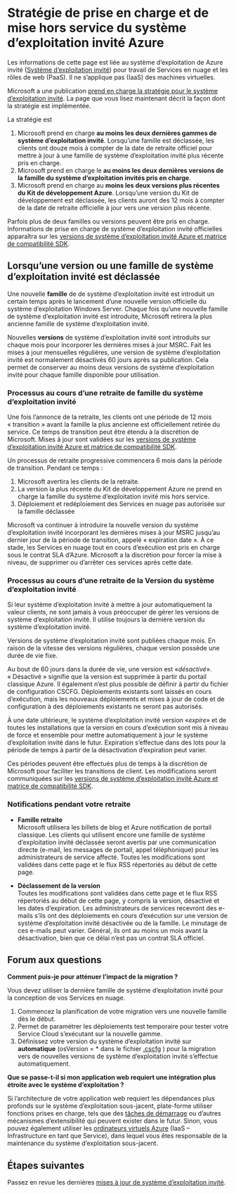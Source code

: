 <properties 
   pageTitle="Guident de prise en charge et la stratégie de la retraite pour le système d’exploitation invité de Azure | Microsoft Azure" 
   description="Fournit des informations sur ce que Microsoft prend en charge en ce qui concerne pour le système d’exploitation invité de Azure utilisé par les Services en nuage." 
   services="cloud-services" 
   documentationCenter="na" 
   authors="raiye" 
   manager="timlt" 
   editor=""/>

<tags
   ms.service="cloud-services"
   ms.devlang="na"
   ms.topic="article"
   ms.tgt_pltfrm="na"
   ms.workload="tbd" 
   ms.date="10/24/2016"
   ms.author="raiye"/>

# <a name="azure-guest-os-supportability-and-retirement-policy"></a>Stratégie de prise en charge et de mise hors service du système d’exploitation invité Azure
Les informations de cette page est liée au système d’exploitation de Azure invité ([Système d’exploitation invité](cloud-services-guestos-update-matrix.md)) pour travail de Services en nuage et les rôles de web (PaaS). Il ne s’applique pas (IaaS) des machines virtuelles. 

Microsoft a une publication [prend en charge la stratégie pour le système d’exploitation invité](http://support.microsoft.com/gp/azure-cloud-lifecycle-faq). La page que vous lisez maintenant décrit la façon dont la stratégie est implémentée.

La stratégie est 

1. Microsoft prend en charge **au moins les deux dernières gammes de système d’exploitation invité**. Lorsqu’une famille est déclassée, les clients ont douze mois à compter de la date de retraite officiel pour mettre à jour à une famille de système d’exploitation invité plus récente pris en charge.
2. Microsoft prend en charge le **au moins les deux dernières versions de la famille du système d’exploitation invités pris en charge**. 
3. Microsoft prend en charge au **moins les deux versions plus récentes du Kit de développement Azure**. Lorsqu’une version du Kit de développement est déclassée, les clients auront des 12 mois à compter de la date de retraite officielle à jour vers une version plus récente. 

Parfois plus de deux familles ou versions peuvent être pris en charge. Informations de prise en charge de système d’exploitation invité officielles apparaîtra sur les [versions de système d’exploitation invité Azure et matrice de compatibilité SDK](cloud-services-guestos-update-matrix.md).


## <a name="when-a-guest-os-family-or-version-is-retired"></a>Lorsqu’une version ou une famille de système d’exploitation invité est déclassée 


Une nouvelle **famille** de de système d’exploitation invité est introduit un certain temps après le lancement d’une nouvelle version officielle du système d’exploitation Windows Server. Chaque fois qu’une nouvelle famille de système d’exploitation invité est introduite, Microsoft retirera la plus ancienne famille de système d’exploitation invité. 

Nouvelles **versions** de système d’exploitation invité sont introduits sur chaque mois pour incorporer les dernières mises à jour MSRC. Fait les mises à jour mensuelles régulières, une version de système d’exploitation invité est normalement désactivés 60 jours après sa publication. Cela permet de conserver au moins deux versions de système d’exploitation invité pour chaque famille disponible pour utilisation. 

### <a name="process-during-a-guest-os-family-retirement"></a>Processus au cours d’une retraite de famille du système d’exploitation invité 


Une fois l’annonce de la retraite, les clients ont une période de 12 mois « transition » avant la famille la plus ancienne est officiellement retirée du service. Ce temps de transition peut être étendu à la discrétion de Microsoft. Mises à jour sont validées sur les [versions de système d’exploitation invité Azure et matrice de compatibilité SDK](cloud-services-guestos-update-matrix.md).

Un processus de retraite progressive commencera 6 mois dans la période de transition. Pendant ce temps :

1. Microsoft avertira les clients de la retraite. 
2. La version la plus récente du Kit de développement Azure ne prend en charge la famille du système d’exploitation invité mis hors service.
3. Déploiement et redéploiement des Services en nuage pas autorisée sur la famille déclassée

Microsoft va continuer à introduire la nouvelle version du système d’exploitation invité incorporant les dernières mises à jour MSRC jusqu’au dernier jour de la période de transition, appelé « expiration date ». À ce stade, les Services en nuage tout en cours d’exécution est pris en charge sous le contrat SLA d’Azure. Microsoft a la discrétion pour forcer la mise à niveau, de supprimer ou d’arrêter ces services après cette date.



### <a name="process-during-a-guest-os-version-retirement"></a>Processus au cours d’une retraite de la Version du système d’exploitation invité 
Si leur système d’exploitation invité à mettre à jour automatiquement la valeur clients, ne sont jamais à vous préoccuper de gérer les versions de système d’exploitation invité. Il utilise toujours la dernière version du système d’exploitation invité.

Versions de système d’exploitation invité sont publiées chaque mois. En raison de la vitesse des versions régulières, chaque version possède une durée de vie fixe.

Au bout de 60 jours dans la durée de vie, une version est «*désactivé*». « Désactivé » signifie que la version est supprimée à partir du portail classique Azure. Il également n’est plus possible de définir à partir du fichier de configuration CSCFG. Déploiements existants sont laissés en cours d’exécution, mais les nouveaux déploiements et mises à jour de code et de configuration à des déploiements existants ne seront pas autorisés. 

À une date ultérieure, le système d’exploitation invité version «*expire*» et de toutes les installations que la version en cours d’exécution sont mis à niveau de force et ensemble pour mettre automatiquement à jour le système d’exploitation invité dans le futur. Expiration s’effectue dans des lots pour la période de temps à partir de la désactivation d’expiration peut varier. 

Ces périodes peuvent être effectués plus de temps à la discrétion de Microsoft pour faciliter les transitions de client. Les modifications seront communiquées sur les [versions de système d’exploitation invité Azure et matrice de compatibilité SDK](cloud-services-guestos-update-matrix.md).



### <a name="notifications-during-retirement"></a>Notifications pendant votre retraite 

* **Famille retraite** <br>Microsoft utilisera les billets de blog et Azure notification de portail classique. Les clients qui utilisent encore une famille de système d’exploitation invité déclassée seront avertis par une communication directe (e-mail, les messages de portail, appel téléphonique) pour les administrateurs de service affecté. Toutes les modifications sont validées dans cette page et le flux RSS répertoriés au début de cette page. 


* **Déclassement de la version** <br>Toutes les modifications sont validées dans cette page et le flux RSS répertoriés au début de cette page, y compris la version, désactivé et les dates d’expiration. Les administrateurs de services recevront des e-mails s’ils ont des déploiements en cours d’exécution sur une version de système d’exploitation invité désactivée ou de la famille. Le minutage de ces e-mails peut varier. Général, ils ont au moins un mois avant la désactivation, bien que ce délai n’est pas un contrat SLA officiel. 


## <a name="frequently-asked-questions"></a>Forum aux questions

**Comment puis-je pour atténuer l’impact de la migration ?**

Vous devez utiliser la dernière famille de système d’exploitation invité pour la conception de vos Services en nuage. 

1. Commencez la planification de votre migration vers une nouvelle famille dès le début. 
2. Permet de paramétrer les déploiements test temporaire pour tester votre Service Cloud s’exécutant sur la nouvelle gamme. 
3. Définissez votre version du système d’exploitation invité sur **automatique** (osVersion = * dans le fichier [.cscfg](cloud-services-model-and-package.md#cscfg) ) pour la migration vers de nouvelles versions de système d’exploitation invité s’effectue automatiquement.

**Que se passe-t-il si mon application web requiert une intégration plus étroite avec le système d’exploitation ?**

Si l’architecture de votre application web requiert les dépendances plus profonds sur le système d’exploitation sous-jacent, plate-forme utiliser fonctions prises en charge, tels que des [tâches de démarrage](cloud-services-startup-tasks.md) ou d’autres mécanismes d’extensibilité qui peuvent exister dans le futur. Sinon, vous pouvez également utiliser les [ordinateurs virtuels Azure](https://azure.microsoft.com/documentation/scenarios/virtual-machines/) (IaaS – Infrastructure en tant que Service), dans lequel vous êtes responsable de la maintenance du système d’exploitation sous-jacent.
 
## <a name="next-steps"></a>Étapes suivantes
Passez en revue les dernières [mises à jour de système d’exploitation invité](cloud-services-guestos-update-matrix.md).
